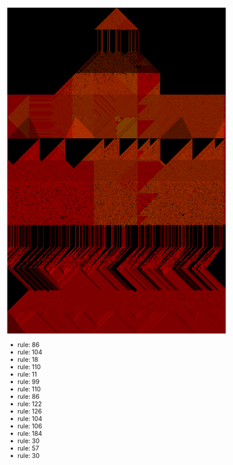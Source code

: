![photo](./output.png) 
 * rule: 86
* rule: 104
* rule: 18
* rule: 110
* rule: 11
* rule: 99
* rule: 110
* rule: 86
* rule: 122
* rule: 126
* rule: 104
* rule: 106
* rule: 184
* rule: 30
* rule: 57
* rule: 30
